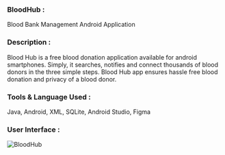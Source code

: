 ### BloodHub :

Blood Bank Management Android Application

### Description :

Blood Hub is a free blood donation application available for android smartphones. Simply, it searches, notifies and connect thousands of blood donors in the three simple steps. Blood Hub app ensures hassle free blood donation and privacy of a blood donor.

### Tools & Language Used :

Java, Android, XML, SQLite, Android Studio, Figma

### User Interface :

![BloodHub](https://user-images.githubusercontent.com/36065206/94986259-e4efc580-057a-11eb-8093-d8e03483a11f.jpg)

